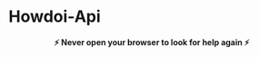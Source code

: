 # Howdoi-Api

<p align="center"><strong>⚡ Never open your browser to look for help again ⚡</strong></p>
